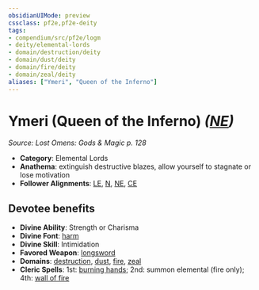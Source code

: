 ```yaml
---
obsidianUIMode: preview
cssclass: pf2e,pf2e-deity
tags:
- compendium/src/pf2e/logm
- deity/elemental-lords
- domain/destruction/deity
- domain/dust/deity
- domain/fire/deity
- domain/zeal/deity
aliases: ["Ymeri", "Queen of the Inferno"]
---
```

# Ymeri (Queen of the Inferno) *([NE](/rules/traits/neutral-evil-b1.md))*  
*Source: Lost Omens: Gods & Magic p. 128*  

- **Category**: Elemental Lords
- **Anathema**: extinguish destructive blazes, allow yourself to stagnate or lose motivation
- **Follower Alignments**: [LE](/rules/traits/lawful-evil-b1.md), [N](/rules/traits/neutral-b1.md), [NE](/rules/traits/neutral-evil-b1.md), [CE](/rules/traits/chaotic-evil-b1.md)

## Devotee benefits

- **Divine Ability**: Strength or Charisma
- **Divine Font**: [harm](/compendium/spells/harm.md)
- **Divine Skill**: Intimidation
- **Favored Weapon**: [longsword](/compendium/equipment/items/longsword.md)
- **Domains**: [destruction](/compendium/setting/domains.md#Destruction), [dust](/compendium/setting/domains.md#Dust), [fire](/compendium/setting/domains.md#Fire), [zeal](/compendium/setting/domains.md#Zeal)
- **Cleric Spells**: 1st: [burning hands](/compendium/spells/burning-hands.md); 2nd: summon elemental (fire only); 4th: [wall of fire](/compendium/spells/wall-of-fire.md)